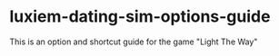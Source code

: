 # luxiem-dating-sim-options-guide
This is an option and shortcut guide for the game "Light The Way"
